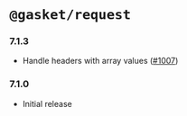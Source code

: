 # `@gasket/request`

### 7.1.3

- Handle headers with array values ([#1007])

### 7.1.0

- Initial release


[#1007]: https://github.com/godaddy/gasket/pull/1007
